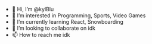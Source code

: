 - 👋 Hi, I’m @kylBlu
- 👀 I’m interested in Programming, Sports, Video Games
- 🌱 I’m currently learning React, Snowboarding
- 💞️ I’m looking to collaborate on idk
- 📫 How to reach me idk

<!---
kylBlu/kylBlu is a ✨ special ✨ repository because its `README.md` (this file) appears on your GitHub profile.
You can click the Preview link to take a look at your changes.
--->
